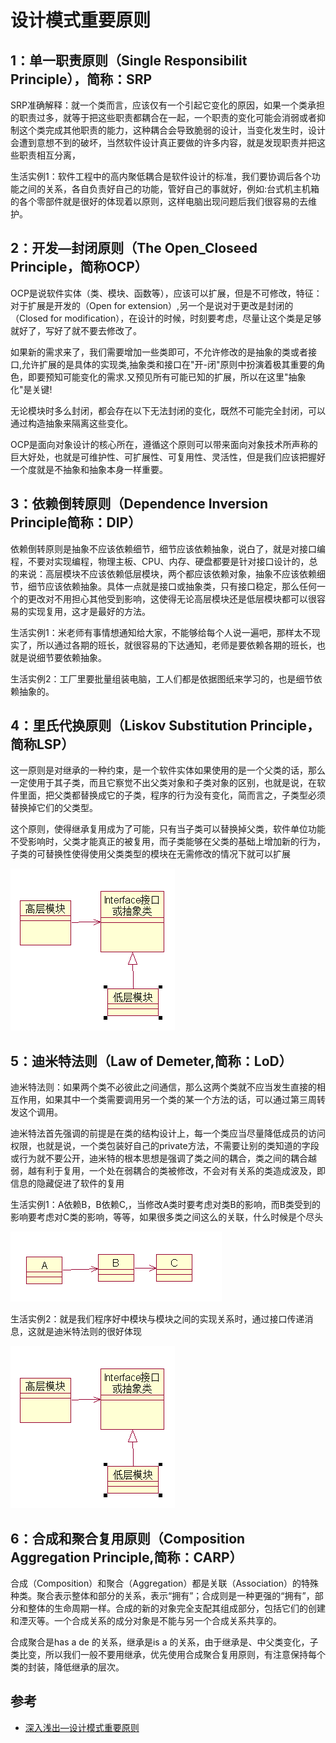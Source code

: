 # 设计模式重要原则



## 1：单一职责原则（Single Responsibilit Principle），简称：SRP

SRP准确解释：就一个类而言，应该仅有一个引起它变化的原因，如果一个类承担的职责过多，就等于把这些职责都耦合在一起，一个职责的变化可能会消弱或者抑制这个类完成其他职责的能力，这种耦合会导致脆弱的设计，当变化发生时，设计会遭到意想不到的破坏，当然软件设计真正要做的许多内容，就是发现职责并把这些职责相互分离，

生活实例1：软件工程中的高内聚低耦合是软件设计的标准，我们要协调后各个功能之间的关系，各自负责好自己的功能，管好自己的事就好，例如:台式机主机箱的各个零部件就是很好的体现着以原则，这样电脑出现问题后我们很容易的去维护。



## 2：开发—封闭原则（The Open_Closeed Principle，简称OCP）

OCP是说软件实体（类、模块、函数等），应该可以扩展，但是不可修改，特征：对于扩展是开发的（Open for extension）,另一个是说对于更改是封闭的（Closed for modification），在设计的时候，时刻要考虑，尽量让这个类是足够就好了，写好了就不要去修改了。

如果新的需求来了，我们需要增加一些类即可，不允许修改的是抽象的类或者接口,允许扩展的是具体的实现类,抽象类和接口在"开-闭"原则中扮演着极其重要的角色，即要预知可能变化的需求.又预见所有可能已知的扩展，所以在这里"抽象化"是关键!

无论模块时多么封闭，都会存在以下无法封闭的变化，既然不可能完全封闭，可以通过构造抽象来隔离这些变化。

OCP是面向对象设计的核心所在，遵循这个原则可以带来面向对象技术所声称的巨大好处，也就是可维护性、可扩展性、可复用性、灵活性，但是我们应该把握好一个度就是不抽象和抽象本身一样重要。



## 3：依赖倒转原则（Dependence Inversion Principle简称：DIP）

依赖倒转原则是抽象不应该依赖细节，细节应该依赖抽象，说白了，就是对接口编程，不要对实现编程，物理主板、CPU、内存、硬盘都要是针对接口设计的，总的来说：高层模块不应该依赖低层模块，两个都应该依赖对象，抽象不应该依赖细节，细节应该依赖抽象。具体一点就是接口或抽象类，只有接口稳定，那么任何一个的更改对不用担心其他受到影响，这使得无论高层模块还是低层模块都可以很容易的实现复用，这才是最好的方法。

生活实例1：米老师有事情想通知给大家，不能够给每个人说一遍吧，那样太不现实了，所以通过各期的班长，就很容易的下达通知，老师是要依赖各期的班长，也就是说细节要依赖抽象。

生活实例2：工厂里要批量组装电脑，工人们都是依据图纸来学习的，也是细节依赖抽象的。



## 4：里氏代换原则（Liskov Substitution Principle，简称LSP）

这一原则是对继承的一种约束，是一个软件实体如果使用的是一个父类的话，那么一定使用于其子类，而且它察觉不出父类对象和子类对象的区别，也就是说，在软件里面，把父类都替换成它的子类，程序的行为没有变化，简而言之，子类型必须替换掉它们的父类型。

这个原则，使得继承复用成为了可能，只有当子类可以替换掉父类，软件单位功能不受影响时，父类才能真正的被复用，而子类能够在父类的基础上增加新的行为，子类的可替换性使得使用父类类型的模块在无需修改的情况下就可以扩展


![](./images/里氏代换原则.gif)



## 5：迪米特法则（Law of Demeter,简称：LoD）

迪米特法则：如果两个类不必彼此之间通信，那么这两个类就不应当发生直接的相互作用，如果其中一个类需要调用另一个类的某一个方法的话，可以通过第三周转发这个调用。

迪米特法首先强调的前提是在类的结构设计上，每一个类应当尽量降低成员的访问权限，也就是说，一个类包装好自己的private方法，不需要让别的类知道的字段或行为就不要公开，迪米特的根本思想是强调了类之间的耦合，类之间的耦合越弱，越有利于复用，一个处在弱耦合的类被修改，不会对有关系的类造成波及，即信息的隐藏促进了软件的复用

生活实例1：A依赖B，B依赖C,，当修改A类时要考虑对类B的影响，而B类受到的影响要考虑对C类的影响，等等，如果很多类之间这么的关联，什么时候是个尽头

![](./images/迪米特法则1.gif)

生活实例2：就是我们程序好中模块与模块之间的实现关系时，通过接口传递消息，这就是迪米特法则的很好体现


![](./images/迪米特法则2.gif)




## 6：合成和聚合复用原则（Composition Aggregation Principle,简称：CARP）

合成（Composition）和聚合（Aggregation）都是关联（Association）的特殊种类。聚合表示整体和部分的关系，表示“拥有”；合成则是一种更强的“拥有”，部分和整体的生命周期一样。合成的新的对象完全支配其组成部分，包括它们的创建和湮灭等。一个合成关系的成分对象是不能与另一个合成关系共享的。

合成聚合是has a de 的关系，继承是is a 的关系，由于继承是、中父类变化，子类比变，所以我们一般不要用继承，优先使用合成聚合复用原则，有注意保持每个类的封装，降低继承的层次。

## 参考

- [深入浅出—设计模式重要原则](https://blog.csdn.net/ecocn/article/details/8288095)
